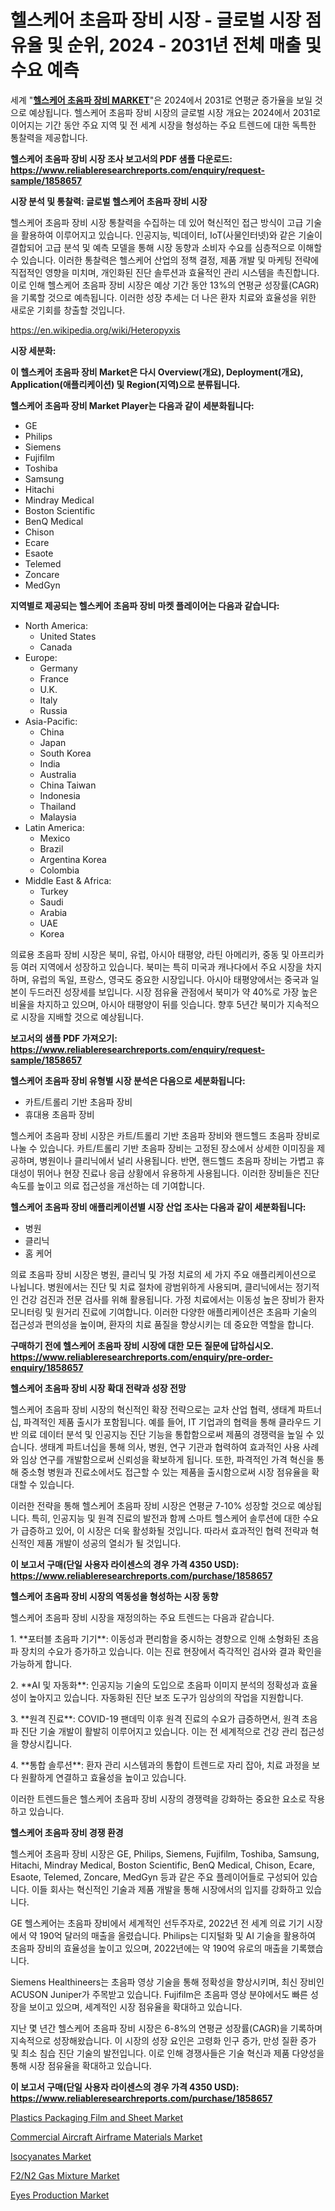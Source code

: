 <p><h1>헬스케어 초음파 장비 시장 - 글로벌 시장 점유율 및 순위, 2024 - 2031년 전체 매출 및 수요 예측</h1></p><p>세계 "<strong><a href="https://www.reliableresearchreports.com/healthcare-ultrasound-equipment-r1858657">헬스케어 초음파 장비 MARKET</a></strong>"은 2024에서 2031로 연평균 증가율을 보일 것으로 예상됩니다. 헬스케어 초음파 장비 시장의 글로벌 시장 개요는 2024에서 2031로 이어지는 기간 동안 주요 지역 및 전 세계 시장을 형성하는 주요 트렌드에 대한 독특한 통찰력을 제공합니다.</p>
<p><strong>헬스케어 초음파 장비 시장 조사 보고서의 PDF 샘플 다운로드: <a href="https://www.reliableresearchreports.com/enquiry/request-sample/1858657">https://www.reliableresearchreports.com/enquiry/request-sample/1858657</a></strong></p>
<p><strong>시장 분석 및 통찰력: 글로벌 헬스케어 초음파 장비 시장</strong></p>
<p><p>헬스케어 초음파 장비 시장 통찰력을 수집하는 데 있어 혁신적인 접근 방식이 고급 기술을 활용하여 이루어지고 있습니다. 인공지능, 빅데이터, IoT(사물인터넷)와 같은 기술이 결합되어 고급 분석 및 예측 모델을 통해 시장 동향과 소비자 수요를 심층적으로 이해할 수 있습니다. 이러한 통찰력은 헬스케어 산업의 정책 결정, 제품 개발 및 마케팅 전략에 직접적인 영향을 미치며, 개인화된 진단 솔루션과 효율적인 관리 시스템을 촉진합니다. 이로 인해 헬스케어 초음파 장비 시장은 예상 기간 동안 13%의 연평균 성장률(CAGR)을 기록할 것으로 예측됩니다. 이러한 성장 추세는 더 나은 환자 치료와 효율성을 위한 새로운 기회를 창출할 것입니다.</p></p>
<p><a href="%7CAUTHORITHY_DOMAIN_URL%7C">https://en.wikipedia.org/wiki/Heteropyxis</a></p>
<p><strong>시장 세분화:</strong></p>
<p><strong>이 헬스케어 초음파 장비 Market은 다시 Overview(개요), Deployment(개요), Application(애플리케이션) 및 Region(지역)으로 분류됩니다.</strong></p>
<p><strong>헬스케어 초음파 장비 Market Player는 다음과 같이 세분화됩니다:</strong></p>
<p><ul><li>GE</li><li>Philips</li><li>Siemens</li><li>Fujifilm</li><li>Toshiba</li><li>Samsung</li><li>Hitachi</li><li>Mindray Medical</li><li>Boston Scientific</li><li>BenQ Medical</li><li>Chison</li><li>Ecare</li><li>Esaote</li><li>Telemed</li><li>Zoncare</li><li>MedGyn</li></ul></p>
<p><strong>지역별로 제공되는 헬스케어 초음파 장비 마켓 플레이어는 다음과 같습니다:</strong></p>
<p><ul>
    <li>
        North America:
        <ul>
            <li>United States</li>
            <li>Canada</li>
        </ul>
    </li>
    <li>
        Europe:
        <ul>
            <li>Germany</li>
            <li>France</li>
            <li>U.K.</li>
            <li>Italy</li>
            <li>Russia</li>
        </ul>
    </li>
    <li>
        Asia-Pacific:
        <ul>
            <li>China</li>
            <li>Japan</li>
            <li>South Korea</li>
            <li>India</li>
            <li>Australia</li>
            <li>China Taiwan</li>
            <li>Indonesia</li>
            <li>Thailand</li>
            <li>Malaysia</li>
        </ul>
    </li>
    <li>
        Latin America:
        <ul>
            <li>Mexico</li>
            <li>Brazil</li>
            <li>Argentina Korea</li>
            <li>Colombia</li>
        </ul>
    </li>
    <li>
        Middle East & Africa:
        <ul>
            <li>Turkey</li>
            <li>Saudi</li>
            <li>Arabia</li>
            <li>UAE</li>
            <li>Korea</li>
        </ul>
    </li>
    </ul></p>
<p><p>의료용 초음파 장비 시장은 북미, 유럽, 아시아 태평양, 라틴 아메리카, 중동 및 아프리카 등 여러 지역에서 성장하고 있습니다. 북미는 특히 미국과 캐나다에서 주요 시장을 차지하며, 유럽의 독일, 프랑스, 영국도 중요한 시장입니다. 아시아 태평양에서는 중국과 일본이 두드러진 성장세를 보입니다. 시장 점유율 관점에서 북미가 약 40%로 가장 높은 비율을 차지하고 있으며, 아시아 태평양이 뒤를 잇습니다. 향후 5년간 북미가 지속적으로 시장을 지배할 것으로 예상됩니다.</p></p>
<p><strong>보고서의 샘플 PDF 가져오기: <a href="https://www.reliableresearchreports.com/enquiry/request-sample/1858657">https://www.reliableresearchreports.com/enquiry/request-sample/1858657</a></strong></p>
<p><strong>헬스케어 초음파 장비 유형별 시장 분석은 다음으로 세분화됩니다:</strong></p>
<p><ul><li>카트/트롤리 기반 초음파 장비</li><li>휴대용 초음파 장비</li></ul></p>
<p><p>헬스케어 초음파 장비 시장은 카트/트롤리 기반 초음파 장비와 핸드헬드 초음파 장비로 나눌 수 있습니다. 카트/트롤리 기반 초음파 장비는 고정된 장소에서 상세한 이미징을 제공하며, 병원이나 클리닉에서 널리 사용됩니다. 반면, 핸드헬드 초음파 장비는 가볍고 휴대성이 뛰어나 현장 진료나 응급 상황에서 유용하게 사용됩니다. 이러한 장비들은 진단 속도를 높이고 의료 접근성을 개선하는 데 기여합니다.</p></p>
<p><strong>헬스케어 초음파 장비 애플리케이션별 시장 산업 조사는 다음과 같이 세분화됩니다:</strong></p>
<p><ul><li>병원</li><li>클리닉</li><li>홈 케어</li></ul></p>
<p><p>의료 초음파 장비 시장은 병원, 클리닉 및 가정 치료의 세 가지 주요 애플리케이션으로 나뉩니다. 병원에서는 진단 및 치료 절차에 광범위하게 사용되며, 클리닉에서는 정기적인 건강 검진과 전문 검사를 위해 활용됩니다. 가정 치료에서는 이동성 높은 장비가 환자 모니터링 및 원거리 진료에 기여합니다. 이러한 다양한 애플리케이션은 초음파 기술의 접근성과 편의성을 높이며, 환자의 치료 품질을 향상시키는 데 중요한 역할을 합니다.</p></p>
<p><strong>구매하기 전에 헬스케어 초음파 장비 시장에 대한 모든 질문에 답하십시오. <a href="https://www.reliableresearchreports.com/enquiry/pre-order-enquiry/1858657">https://www.reliableresearchreports.com/enquiry/pre-order-enquiry/1858657</a></strong></p>
<p><strong>헬스케어 초음파 장비 시장 확대 전략과 성장 전망</strong></p>
<p><p>헬스케어 초음파 장비 시장의 혁신적인 확장 전략으로는 교차 산업 협력, 생태계 파트너십, 파격적인 제품 출시가 포함됩니다. 예를 들어, IT 기업과의 협력을 통해 클라우드 기반 의료 데이터 분석 및 인공지능 진단 기능을 통합함으로써 제품의 경쟁력을 높일 수 있습니다. 생태계 파트너십을 통해 의사, 병원, 연구 기관과 협력하여 효과적인 사용 사례와 임상 연구를 개발함으로써 신뢰성을 확보하게 됩니다. 또한, 파격적인 가격 혁신을 통해 중소형 병원과 진료소에서도 접근할 수 있는 제품을 출시함으로써 시장 점유율을 확대할 수 있습니다.</p><p>이러한 전략을 통해 헬스케어 초음파 장비 시장은 연평균 7-10% 성장할 것으로 예상됩니다. 특히, 인공지능 및 원격 진료의 발전과 함께 스마트 헬스케어 솔루션에 대한 수요가 급증하고 있어, 이 시장은 더욱 활성화될 것입니다. 따라서 효과적인 협력 전략과 혁신적인 제품 개발이 성공의 열쇠가 될 것입니다.</p></p>
<p><strong>이 보고서 구매(단일 사용자 라이센스의 경우 가격 4350 USD): <a href="https://www.reliableresearchreports.com/purchase/1858657">https://www.reliableresearchreports.com/purchase/1858657</a></strong></p>
<p><strong>헬스케어 초음파 장비 시장의 역동성을 형성하는 시장 동향</strong></p>
<p><p>헬스케어 초음파 장비 시장을 재정의하는 주요 트렌드는 다음과 같습니다.</p><p>1. **포터블 초음파 기기**: 이동성과 편리함을 중시하는 경향으로 인해 소형화된 초음파 장치의 수요가 증가하고 있습니다. 이는 진료 현장에서 즉각적인 검사와 결과 확인을 가능하게 합니다.</p><p>2. **AI 및 자동화**: 인공지능 기술의 도입으로 초음파 이미지 분석의 정확성과 효율성이 높아지고 있습니다. 자동화된 진단 보조 도구가 임상의의 작업을 지원합니다.</p><p>3. **원격 진료**: COVID-19 팬데믹 이후 원격 진료의 수요가 급증하면서, 원격 초음파 진단 기술 개발이 활발히 이루어지고 있습니다. 이는 전 세계적으로 건강 관리 접근성을 향상시킵니다.</p><p>4. **통합 솔루션**: 환자 관리 시스템과의 통합이 트렌드로 자리 잡아, 치료 과정을 보다 원활하게 연결하고 효율성을 높이고 있습니다. </p><p>이러한 트렌드들은 헬스케어 초음파 장비 시장의 경쟁력을 강화하는 중요한 요소로 작용하고 있습니다.</p></p>
<p><strong>헬스케어 초음파 장비 경쟁 환경</strong></p>
<p><p>헬스케어 초음파 장비 시장은 GE, Philips, Siemens, Fujifilm, Toshiba, Samsung, Hitachi, Mindray Medical, Boston Scientific, BenQ Medical, Chison, Ecare, Esaote, Telemed, Zoncare, MedGyn 등과 같은 주요 플레이어들로 구성되어 있습니다. 이들 회사는 혁신적인 기술과 제품 개발을 통해 시장에서의 입지를 강화하고 있습니다.</p><p>GE 헬스케어는 초음파 장비에서 세계적인 선두주자로, 2022년 전 세계 의료 기기 시장에서 약 190억 달러의 매출을 올렸습니다. Philips는 디지털화 및 AI 기술을 활용하여 초음파 장비의 효율성을 높이고 있으며, 2022년에는 약 190억 유로의 매출을 기록했습니다.</p><p>Siemens Healthineers는 초음파 영상 기술을 통해 정확성을 향상시키며, 최신 장비인 ACUSON Juniper가 주목받고 있습니다. Fujifilm은 초음파 영상 분야에서도 빠른 성장을 보이고 있으며, 세계적인 시장 점유율을 확대하고 있습니다.</p><p>지난 몇 년간 헬스케어 초음파 장비 시장은 6-8%의 연평균 성장률(CAGR)을 기록하며 지속적으로 성장해왔습니다. 이 시장의 성장 요인은 고령화 인구 증가, 만성 질환 증가 및 최소 침습 진단 기술의 발전입니다. 이로 인해 경쟁사들은 기술 혁신과 제품 다양성을 통해 시장 점유율을 확대하고 있습니다.</p></p>
<p><strong>이 보고서 구매(단일 사용자 라이센스의 경우 가격 4350 USD): <a href="https://www.reliableresearchreports.com/purchase/1858657">https://www.reliableresearchreports.com/purchase/1858657</a></strong></p>
<p><p><a href="https://issuu.com/reportprime-2/docs/plastics-packaging-film-and-sheet-m_24c5b91efce96e">Plastics Packaging Film and Sheet Market</a></p><p><a href="https://issuu.com/reportprime-2/docs/commercial-aircraft-airframe-materi_ddb8d1363201c3">Commercial Aircraft Airframe Materials Market</a></p><p><a href="https://www.linkedin.com/pulse/isocyanates-market-size-share-trends-analysis-report-end-use-uja1e?trackingId=fcZR5paFSDK51ZEAO272eA%3D%3D">Isocyanates Market</a></p><p><a href="https://github.com/gdfhhhj/Market-Research-Report-List-6/blob/main/f2n2-gas-mixture-market.md">F2/N2 Gas Mixture Market</a></p><p><a href="https://github.com/RichRobinson5/Market-Research-Report-List-6/blob/main/eyes-production-market.md">Eyes Production Market</a></p></p>